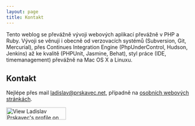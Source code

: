 ```yaml
---
layout: page
title: Kontakt
---
```


Tento weblog se převážně vývoji webových aplikací převážně v PHP a Ruby. Vývoji se věnuji i obecně od verzovacích systémů (Subversion, Git, Mercurial), přes Continues Integration Engine (PhpUnderControl, Hudson, Jenkins) až ke kvalitě (PHPUnit, Jasmine, Behat), styl práce (IDE, timemanagement) převážně na Mac OS X a Linuxu.

## Kontakt
Nejlépe přes mail <a href="mailto:ladislav@prskavec.net">ladislav@prskavec.net</a>, případně na [osobních webových stránkách](http://ladislav.prskavec.net).

<a href="http://www.linkedin.com/in/ladislavprskavec"><img  src="http://www.linkedin.com/img/webpromo/btn_myprofile_160x33.gif" border="0" alt="View Ladislav Prskavec's profile on LinkedIn" width="160" height="33" /></a>
